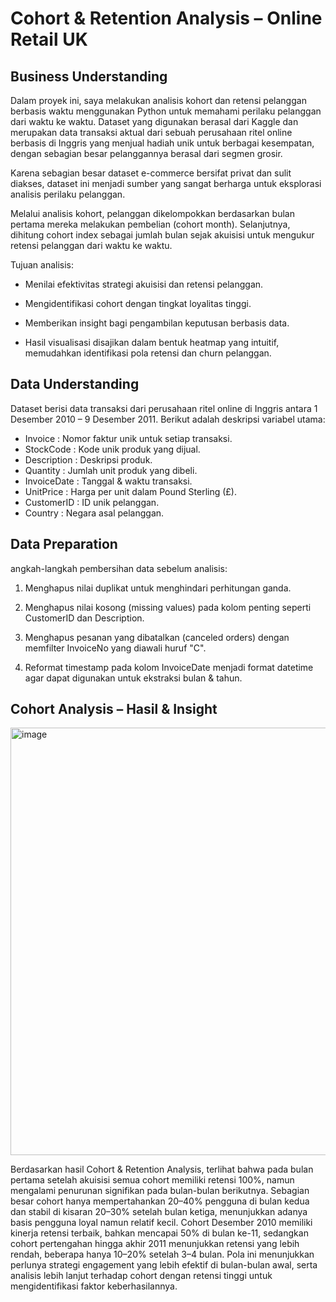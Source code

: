 # Cohort & Retention Analysis – Online Retail UK

## Business Understanding
Dalam proyek ini, saya melakukan analisis kohort dan retensi pelanggan berbasis waktu menggunakan Python untuk memahami perilaku pelanggan dari waktu ke waktu.
Dataset yang digunakan berasal dari Kaggle dan merupakan data transaksi aktual dari sebuah perusahaan ritel online berbasis di Inggris yang menjual hadiah unik untuk berbagai kesempatan, dengan sebagian besar pelanggannya berasal dari segmen grosir.

Karena sebagian besar dataset e-commerce bersifat privat dan sulit diakses, dataset ini menjadi sumber yang sangat berharga untuk eksplorasi analisis perilaku pelanggan.

Melalui analisis kohort, pelanggan dikelompokkan berdasarkan bulan pertama mereka melakukan pembelian (cohort month). Selanjutnya, dihitung cohort index sebagai jumlah bulan sejak akuisisi untuk mengukur retensi pelanggan dari waktu ke waktu.

Tujuan analisis:

- Menilai efektivitas strategi akuisisi dan retensi pelanggan.

- Mengidentifikasi cohort dengan tingkat loyalitas tinggi.

- Memberikan insight bagi pengambilan keputusan berbasis data.

- Hasil visualisasi disajikan dalam bentuk heatmap yang intuitif, memudahkan identifikasi pola retensi dan churn pelanggan.

## Data Understanding
Dataset berisi data transaksi dari perusahaan ritel online di Inggris antara 1 Desember 2010 – 9 Desember 2011.
Berikut adalah deskripsi variabel utama:

- Invoice :	Nomor faktur unik untuk setiap transaksi.
- StockCode :	Kode unik produk yang dijual.
- Description :	Deskripsi produk.
- Quantity :	Jumlah unit produk yang dibeli.
- InvoiceDate	: Tanggal & waktu transaksi.
- UnitPrice :	Harga per unit dalam Pound Sterling (£).
- CustomerID :	ID unik pelanggan.
- Country	: Negara asal pelanggan.

## Data Preparation
angkah-langkah pembersihan data sebelum analisis:

1. Menghapus nilai duplikat untuk menghindari perhitungan ganda.

2. Menghapus nilai kosong (missing values) pada kolom penting seperti CustomerID dan Description.

3. Menghapus pesanan yang dibatalkan (canceled orders) dengan memfilter InvoiceNo yang diawali huruf "C".

4. Reformat timestamp pada kolom InvoiceDate menjadi format datetime agar dapat digunakan untuk ekstraksi bulan & tahun.

## Cohort Analysis – Hasil & Insight
<img width="827" height="684" alt="image" src="https://github.com/user-attachments/assets/0dab3cd5-68e1-4c6e-ac4e-de5e45a9e9bd" />


Berdasarkan hasil Cohort & Retention Analysis, terlihat bahwa pada bulan pertama setelah akuisisi semua cohort memiliki retensi 100%, namun mengalami penurunan signifikan pada bulan-bulan berikutnya. Sebagian besar cohort hanya mempertahankan 20–40% pengguna di bulan kedua dan stabil di kisaran 20–30% setelah bulan ketiga, menunjukkan adanya basis pengguna loyal namun relatif kecil. Cohort Desember 2010 memiliki kinerja retensi terbaik, bahkan mencapai 50% di bulan ke-11, sedangkan cohort pertengahan hingga akhir 2011 menunjukkan retensi yang lebih rendah, beberapa hanya 10–20% setelah 3–4 bulan. Pola ini menunjukkan perlunya strategi engagement yang lebih efektif di bulan-bulan awal, serta analisis lebih lanjut terhadap cohort dengan retensi tinggi untuk mengidentifikasi faktor keberhasilannya.

